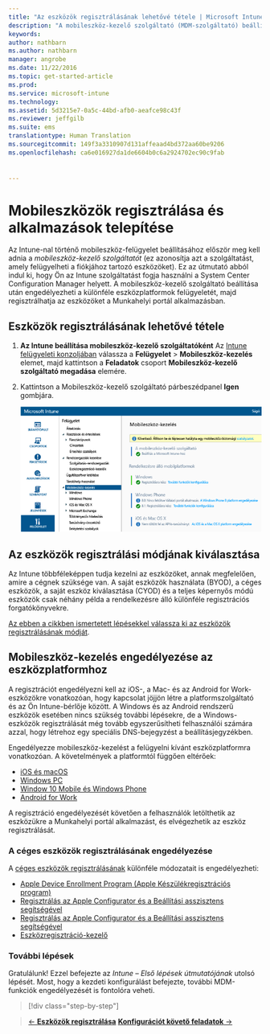 ```yaml
---
title: "Az eszközök regisztrálásának lehetővé tétele | Microsoft Intune"
description: "A mobileszköz-kezelő szolgáltató (MDM-szolgáltató) beállítása és az iOS-, Windows-, Android- és Mac-eszközök regisztrálásának engedélyezése"
keywords: 
author: nathbarn
ms.author: nathbarn
manager: angrobe
ms.date: 11/22/2016
ms.topic: get-started-article
ms.prod: 
ms.service: microsoft-intune
ms.technology: 
ms.assetid: 5d3215e7-0a5c-44bd-afb0-aeafce98c43f
ms.reviewer: jeffgilb
ms.suite: ems
translationtype: Human Translation
ms.sourcegitcommit: 149f3a3310907d131affeaad4bd372aa60be9206
ms.openlocfilehash: ca6e016927da1de6604b0c6a2924702ec90c9fab


---
```


# <a name="enroll-mobile-devices-and-install-an-app"></a>Mobileszközök regisztrálása és alkalmazások telepítése
Az Intune-nal történő mobileszköz-felügyelet beállításához először meg kell adnia a *mobileszköz-kezelő szolgáltatót* (ez azonosítja azt a szolgáltatást, amely felügyelheti a fiókjához tartozó eszközöket). Ez az útmutató abból indul ki, hogy Ön az Intune szolgáltatást fogja használni a System Center Configuration Manager helyett. A mobileszköz-kezelő szolgáltató beállítása után engedélyezheti a különféle eszközplatformok felügyeletét, majd regisztrálhatja az eszközöket a Munkahelyi portál alkalmazásban.

## <a name="enable-device-enrollment"></a>Eszközök regisztrálásának lehetővé tétele

1. **Az Intune beállítása mobileszköz-kezelő szolgáltatóként**
    Az [Intune felügyeleti konzoljában](https://manage.microsoft.com/) válassza a **Felügyelet** > **Mobileszköz-kezelés** elemet, majd kattintson a **Feladatok** csoport **Mobileszköz-kezelő szolgáltató megadása** elemére.  

2. Kattintson a Mobileszköz-kezelő szolgáltató párbeszédpanel **Igen** gombjára.

    ![Felügyeleti konzol. Mobileszköz-kezelés beállítása az Intune-hoz](./media/mdmAuthority.png)

## <a name="choose-how-to-enroll-devices"></a>Az eszközök regisztrálási módjának kiválasztása

Az Intune többféleképpen tudja kezelni az eszközöket, annak megfelelően, amire a cégnek szüksége van. A saját eszközök használata (BYOD), a céges eszközök, a saját eszköz kiválasztása (CYOD) és a teljes képernyős módú eszközök csak néhány példa a rendelkezésre álló különféle regisztrációs forgatókönyvekre.

[Az ebben a cikkben ismertetett lépésekkel válassza ki az eszközök regisztrálásának módját](choose-how-to-enroll-devices1.md).

## <a name="enable-mdm-for-your-device-platform"></a>Mobileszköz-kezelés engedélyezése az eszközplatformhoz
A regisztrációt engedélyezni kell az iOS-, a Mac- és az Android for Work-eszközökre vonatkozóan, hogy kapcsolat jöjjön létre a platformszolgáltató és az Ön Intune-bérlője között. A Windows és az Android rendszerű eszközök esetében nincs szükség további lépésekre, de a Windows-eszközök regisztrálását még tovább egyszerűsítheti felhasználói számára azzal, hogy létrehoz egy speciális DNS-bejegyzést a beállításjegyzékben.

Engedélyezze mobileszköz-kezelést a felügyelni kívánt eszközplatformra vonatkozóan. A követelmények a platformtól függően eltérőek:

-  [iOS és macOS](/intune/deploy-use/set-up-ios-and-mac-management-with-microsoft-intune.md)
-  [Windows PC](https://docs.microsoft.com/intune/deploy-use/set-up-windows-device-management-with-microsoft-intune)
-  [Window 10 Mobile és Windows Phone](https://docs.microsoft.com/intune/deploy-use/set-up-windows-phone-management-with-microsoft-intune)
- [Android for Work](https://docs.microsoft.com/intune/deploy-use/set-up-android-for-work)

A regisztráció engedélyezését követően a felhasználók letölthetik az eszközükre a Munkahelyi portál alkalmazást, és elvégezhetik az eszköz regisztrálását.

### <a name="enable-company-owned-device-enrollment"></a>A céges eszközök regisztrálásának engedélyezése
A [céges eszközök regisztrálásának](https://docs.microsoft.com/intune/deploy-use/manage-corporate-owned-devices) különféle módozatait is engedélyezheti:
- [Apple Device Enrollment Program (Apple Készülékregisztrációs program)](https://docs.microsoft.com/intune/deploy-use/ios-device-enrollment-program-in-microsoft-intune)
- [Regisztrálás az Apple Configurator és a Beállítási asszisztens segítségével](https://docs.microsoft.com/intune/deploy-use/ios-setup-assistant-enrollment-in-microsoft-intune)
- [Regisztrálás az Apple Configurator és a Beállítási asszisztens segítségével](https://docs.microsoft.com/intune/deploy-use/ios-direct-enrollment-in-microsoft-intune)
- [Eszközregisztráció-kezelő](https://docs.microsoft.com/intune/deploy-use/enroll-corporate-owned-devices-with-the-device-enrollment-manager-in-microsoft-intune)

### <a name="next-steps"></a>További lépések
Gratulálunk! Ezzel befejezte az *Intune – Első lépések útmutatójának* utolsó lépését. Most, hogy a kezdeti konfigurálást befejezte, további MDM-funkciók engedélyezését is fontolóra veheti.

>[!div class="step-by-step"]

>[&larr; **Eszközök regisztrálása**](.\start-with-a-paid-subscription-to-microsoft-intune-step-8.md)     [**Konfigurációt követő feladatok** &rarr;](.\post-configuration-tasks.md)  



<!--HONumber=Nov16_HO4-->


